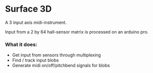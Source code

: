 # Surface 3D

A 3 input axis midi-instrument.

Input from a 2 by 64 hall-sensor matrix is processed on an arduino pro.

### What it does:
- Get input from sensors through multiplexing
- Find / track input blobs
- Generate midi on/off/pitchbend signals for blobs
